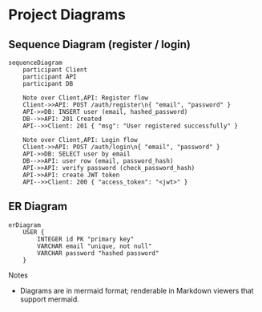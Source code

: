 # Project Diagrams

## Sequence Diagram (register / login)

```mermaid
sequenceDiagram
    participant Client
    participant API
    participant DB

    Note over Client,API: Register flow
    Client->>API: POST /auth/register\n{ "email", "password" }
    API->>DB: INSERT user (email, hashed_password)
    DB-->>API: 201 Created
    API-->>Client: 201 { "msg": "User registered successfully" }

    Note over Client,API: Login flow
    Client->>API: POST /auth/login\n{ "email", "password" }
    API->>DB: SELECT user by email
    DB-->>API: user row (email, password_hash)
    API->>API: verify password (check_password_hash)
    API->>API: create JWT token
    API-->>Client: 200 { "access_token": "<jwt>" }
```

## ER Diagram

```mermaid
erDiagram
    USER {
        INTEGER id PK "primary key"
        VARCHAR email "unique, not null"
        VARCHAR password "hashed password"
    }
```

Notes

- Diagrams are in mermaid format; renderable in Markdown viewers that support mermaid.
